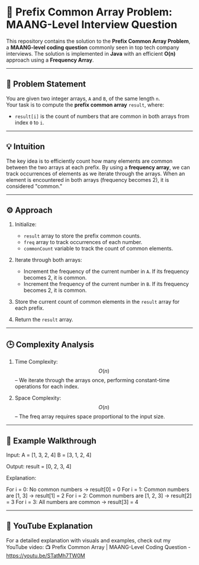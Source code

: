 # 🚀 Prefix Common Array Problem: MAANG-Level Interview Question

This repository contains the solution to the **Prefix Common Array Problem**, a **MAANG-level coding question** commonly seen in top tech company interviews. The solution is implemented in **Java** with an efficient **O(n)** approach using a **Frequency Array**.

---

## 📌 Problem Statement

You are given two integer arrays, `A` and `B`, of the same length `n`.  
Your task is to compute the **prefix common array** `result`, where:

- `result[i]` is the count of numbers that are common in both arrays from index `0` to `i`.

---

## 💡 Intuition

The key idea is to efficiently count how many elements are common between the two arrays at each prefix. By using a **frequency array**, we can track occurrences of elements as we iterate through the arrays. When an element is encountered in both arrays (frequency becomes 2), it is considered "common."

---

## ⚙️ Approach

1. Initialize:
   - `result` array to store the prefix common counts.
   - `freq` array to track occurrences of each number.
   - `commonCount` variable to track the count of common elements.

2. Iterate through both arrays:
   - Increment the frequency of the current number in `A`. If its frequency becomes 2, it is common.
   - Increment the frequency of the current number in `B`. If its frequency becomes 2, it is common.

3. Store the current count of common elements in the `result` array for each prefix.

4. Return the `result` array.

---

## 🕒 Complexity Analysis
1. Time Complexity:
  $$O(n)$$ – We iterate through the arrays once, performing constant-time operations for each index.

2. Space Complexity:
  $$O(n)$$ – The freq array requires space proportional to the input size.

---

## 🧠 Example Walkthrough
Input:
A = [1, 3, 2, 4]
B = [3, 1, 2, 4]

Output:
result = [0, 2, 3, 4]

Explanation:

For i = 0: No common numbers → result[0] = 0
For i = 1: Common numbers are [1, 3] → result[1] = 2
For i = 2: Common numbers are [1, 2, 3] → result[2] = 3
For i = 3: All numbers are common → result[3] = 4

---

## 🎥 YouTube Explanation
For a detailed explanation with visuals and examples, check out my YouTube video:
📺 Prefix Common Array | MAANG-Level Coding Question - https://youtu.be/STatMh7TW0M


